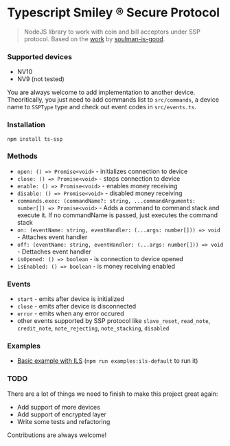 # Typescript Smiley ® Secure Protocol

> NodeJS library to work with coin and bill acceptors under SSP protocol. Based on the [work](https://github.com/soulman-is-good/node-ssp) by [soulman-is-good](https://github.com/soulman-is-good).

### Supported devices

- NV10
- NV9 (not tested)

You are always welcome to add implementation to another device. Theoritically, you just need to add commands list to `src/commands`, a device name to `SSPType` type and check out event codes in `src/events.ts`.

### Installation

`npm install ts-ssp`

### Methods

- `open: () => Promise<void>` - initializes connection to device
- `close: () => Promise<void>` - stops connection to device
- `enable: () => Promise<void>` - enables money receiving
- `disable: () => Promise<void>` - disabled money receiving
- `commands.exec: (commandName?: string, ...commandArguments: number[]) => Promise<void>` - Adds a command to command stack and execute it. If no commandName is passed, just executes the command stack
- `on: (eventName: string, eventHandler: (...args: number[])) => void` - Attaches event handler
- `off: (eventName: string, eventHandler: (...args: number[])) => void` - Dettaches event handler
- `isOpened: () => boolean` - is connection to device opened
- `isEnabled: () => boolean` - is money receiving enabled

### Events

- `start` - emits after device is initialized
- `close` - emits after device is disconnected
- `error` - emits when any error occured
- other events supported by SSP protocol like `slave_reset`, `read_note`, `credit_note`, `note_rejecting`, `note_stacking`, `disabled`

### Examples

- [Basic example with ILS](./examples/ils-default.ts) (`npm run examples:ils-default` to run it)

### TODO

There are a lot of things we need to finish to make this project great again:

- Add support of more devices
- Add support of encrypted layer
- Write some tests and refactoring

Contributions are always welcome!

